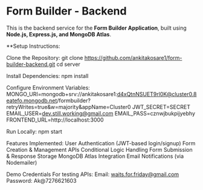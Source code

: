 # Form Builder - Backend

This is the backend service for the **Form Builder Application**, built using **Node.js, Express.js, and MongoDB Atlas**.  

**Setup Instructions:

Clone the Repository:
git clone https://github.com/ankitakosare1/form-builder-backend.git
cd server

Install Dependencies: npm install

Configure Environment Variables:
MONGO_URI=mongodb+srv://ankitakosare1:d4xQtnNSUET9rl0K@cluster0.8eatefo.mongodb.net/formbuilder?retryWrites=true&w=majority&appName=Cluster0
JWT_SECRET=SECRET
EMAIL_USER=dev.still.working@gmail.com
EMAIL_PASS=cznwjbukpijyebhy
FRONTEND_URL=http://localhost:3000

Run Locally: npm start

Features Implemented:
User Authentication (JWT-based login/signup)
Form Creation & Management APIs
Conditional Logic Handling
Form Submission & Response Storage
MongoDB Atlas Integration
Email Notifications (via Nodemailer)

Demo Credentials
For testing APIs:
Email: waits.for.friday@gmail.com
Password: Ak@7276621603


